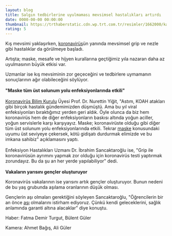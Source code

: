 ```yaml
--- 
layout: blog
title: Salgın tedbirlerine uyulmaması mevsimsel hastalıkları artırdı
date: 0000-00-00 00:00:00
thumbnail: https://trthaberstatic.cdn.wp.trt.com.tr/resimler/1662000/kalabalik-istanbul-aa-1662462.jpg
rating: 5
---
```

<p>
	Kış mevsimi yaklaşırken, <a href="https://www.trthaber.com/etiket/koronavirus/" target="_blank">koronavirüs</a>ün yanında mevsimsel grip ve nezle gibi hastalıklar da görülmeye başladı.</p>
<p>
	Artışta; maske, mesafe ve hijyen kurallarına geçtiğimiz yıla nazaran daha az uyulmasının büyük etkisi var.</p>
<div>
	Uzmanlar ise kış mevsiminin zor geçeceğini ve tedbirlere uymamanın sonuçlarının ağır olabileceğini söylüyor.</div>
<div>
	 </div>
<div>
	<strong>"Maske tüm üst solunum yolu enfeksiyonlarında etkili"</strong></div>
<div>
	 </div>
<div>
	<a href="https://www.trthaber.com/etiket/koronavirus-bilim-kurulu/" target="_blank">Koronavirüs Bilim Kurulu</a> Üyesi Prof. Dr. Nurettin Yiğit, "Astım, KOAH atakları gibi birçok hastalık gündemimizden düşmüştü. Ama bu yıl viral enfeksiyonları bıraktığımız yerden geri aldık. Öyle olunca da biz hem koronavirüs hem de diğer enfeksiyonların baskısı altında yoğun aciller, yoğun servislerle karşı karşıyayız. Maske; koronavirüste olduğu gibi diğer tüm üst solunum yolu enfeksiyonlarında etkili. Tekrar <a href="https://www.trthaber.com/etiket/maske/" target="_blank">maske</a> konusundaki uyumu üst seviyeye çekersek, kötü gidişatı durdurmak elimizde ve bu imkana sahibiz" açıklamasını yaptı. </div>
<div>
	 </div>
<div>
	Enfeksiyon Hastalıkları Uzmanı Dr. İbrahim Sancaktaroğlu ise, "Grip ile koronavirüsün ayrımını yapmak zor olduğu için koronavirüs testi yaptırmak zorundayız. Bu da şu an her yerde yapılabiliyor" dedi. </div>
<div>
	 </div>
<div>
	<strong>Vakaların yarısını gençler oluşturuyor</strong></div>
<p>
	Koronavirüs vakalarının ise yarısını artık gençler oluşturuyor. Bunun nedeni de bu yaş grubunda aşılama oranlarının düşük olması.</p>
<p>
	Gençlerin aşı olmaları gerektiğini söyleyen Sancaktaroğlu, "Öğrencilerin bir an önce <a href="https://www.trthaber.com/etiket/asi/" target="_blank">aşı</a> olmalarını istirham ediyoruz. Çünkü kendi geleceklerini, sağlık anlamında garanti altına alacaklar" diye konuştu. </p>
<p>
	Haber: Fatma Demir Turgut, Bülent Güler</p>
<p>
	Kamera: Ahmet Bağış, Ali Güler</p>
